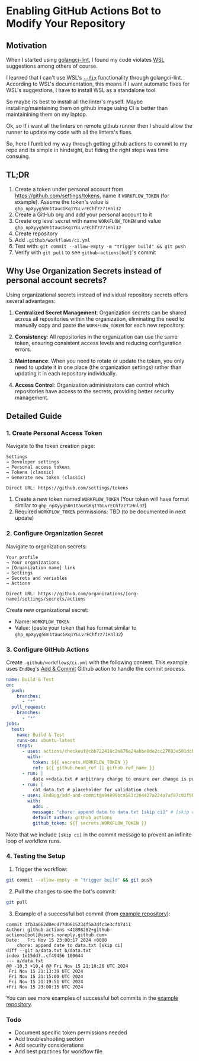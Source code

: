 # Enabling GitHub Actions Bot to Modify Your Repository

## Motivation

When I started using [golangci-lint](https://github.com/golangci/golangci-lint), I found my code violates [WSL](https://github.com/bombsimon/wsl) suggestions among others of course.

I learned that I can't use WSL's [`--fix`](https://github.com/bombsimon/wsl/tree/c862f085c18f8560c5aa50183cb4fbb9a11656c3?tab=readme-ov-file#usage) functionality through golangci-lint. According to WSL's documentation, this means if I want automatic fixes for WSL's suggestions, I have to install WSL as a standalone tool.

So maybe its best to install all the linter's myself. Maybe installing/maintaining them on github image using CI is better than maintainining them on my laptop.

Ok, so If i want all the linters on remote github runner then I should allow the runner to update my code with all the linters's fixes.

So, here I fumbled my way through getting github actions to commit to my repo and its simple in hindsight, but fiding the right steps was time consuing.

## TL;DR

1. Create a token under personal account from https://github.com/settings/tokens, name it `WORKFLOW_TOKEN` (for example). Assume the token's value is `ghp_npXyyg50n1taucGKq1YGLvrEChfzz71Hnl32`
1. Create a GitHub org and add your personal account to it
1. Create org level secret with name `WORKFLOW_TOKEN` and value `ghp_npXyyg50n1taucGKq1YGLvrEChfzz71Hnl32`
1. Create repository
1. Add `.github/workflows/ci.yml`
1. Test with: `git commit --allow-empty -m "trigger build" && git push`
1. Verify with `git pull` to see `github-actions[bot]`'s commit

## Why Use Organization Secrets instead of personal account secrets?

Using organizational secrets instead of individual repository secrets offers several advantages:

1. **Centralized Secret Management**: Organization secrets can be shared across all repositories within the organization, eliminating the need to manually copy and paste the `WORKFLOW_TOKEN` for each new repository.

1. **Consistency**: All repositories in the organization can use the same token, ensuring consistent access levels and reducing configuration errors.
1. **Maintenance**: When you need to rotate or update the token, you only need to update it in one place (the organization settings) rather than updating it in each repository individually.
1. **Access Control**: Organization administrators can control which repositories have access to the secrets, providing better security management.

## Detailed Guide

### 1. Create Personal Access Token

Navigate to the token creation page:

```
Settings
→ Developer settings
→ Personal access tokens
→ Tokens (classic)
→ Generate new token (classic)

Direct URL: https://github.com/settings/tokens
```

1. Create a new token named `WORKFLOW_TOKEN`
   (Your token will have format similar to `ghp_npXyyg50n1taucGKq1YGLvrEChfzz71Hnl32`)
2. Required `WORKFLOW_TOKEN` permissions: TBD (to be documented in next update)

### 2. Configure Organization Secret

Navigate to organization secrets:

```
Your profile
→ Your organizations
→ [Organization name] link
→ Settings
→ Secrets and variables
→ Actions

Direct URL: https://github.com/organizations/[org-name]/settings/secrets/actions
```

Create new organizational secret:

- Name: `WORKFLOW_TOKEN`
- Value: (paste your token that has format similar to `ghp_npXyyg50n1taucGKq1YGLvrEChfzz71Hnl32`)

### 3. Configure GitHub Actions

Create `.github/workflows/ci.yml` with the following content. This example uses `EndBug`'s [Add & Commit](https://github.com/marketplace/actions/add-commit) Github action to handle the commit process.

```yaml
name: Build & Test
on:
  push:
    branches:
      - "*"
  pull_request:
    branches:
      - "*"
jobs:
  test:
    name: Build & Test
    runs-on: ubuntu-latest
    steps:
      - uses: actions/checkout@cbb722410c2e876e24abbe8de2cc27693e501dcb
        with:
          token: ${{ secrets.WORKFLOW_TOKEN }}
          ref: ${{ github.head_ref || github.ref_name }}
      - run: |
          date >>data.txt # arbitrary change to ensure our change is pushed back to repo
      - run: |
          cat data.txt # placeholder for validation check
      - uses: EndBug/add-and-commit@a94899bca583c204427a224a7af87c02f9b325d5 # v9
        with:
          add: .
          message: "chore: append date to data.txt [skip ci]" # [skip ci] prevents infinite workflow runs
          default_author: github_actions
          github_token: ${{ secrets.WORKFLOW_TOKEN }}
```

Note that we include `[skip ci]` in the commit message to prevent an infinite loop of workflow runs.

### 4. Testing the Setup

1. Trigger the workflow:

```bash
git commit --allow-empty -m "trigger build" && git push
```

2. Pull the changes to see the bot's commit:

```bash
git pull
```

3. Example of a successful bot commit (from [example repository](https://github.com/gkwa/halfsl500/commit/3fb3a662d0ecd77d0615234f5a3dfc3e3cfb7411)):

```
commit 3fb3a662d0ecd77d0615234f5a3dfc3e3cfb7411
Author: github-actions <41898282+github-actions[bot]@users.noreply.github.com>
Date:   Fri Nov 15 23:00:17 2024 +0000
    chore: append date to data.txt [skip ci]
diff --git a/data.txt b/data.txt
index 1e15dd7..cf49456 100644
--- a/data.txt
@@ -10,3 +10,4 @@ Fri Nov 15 21:10:26 UTC 2024
 Fri Nov 15 21:13:39 UTC 2024
 Fri Nov 15 21:15:00 UTC 2024
 Fri Nov 15 21:19:51 UTC 2024
+Fri Nov 15 23:00:15 UTC 2024
```

You can see more examples of successful bot commits in the [example repository](https://github.com/gkwa/halfsl500/commits/master/).

### Todo

- Document specific token permissions needed
- Add troubleshooting section
- Add security considerations
- Add best practices for workflow file
